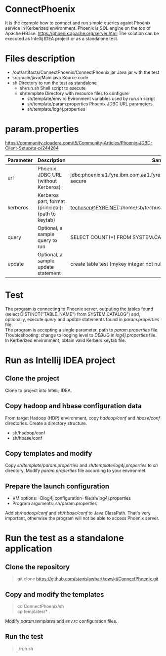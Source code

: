 # ConnectPhoenix

It is the example how to connect and run simple queries againt Phoenix service in Kerberized environment. Phoenix is SQL engine on the top of Apache HBase.
https://phoenix.apache.org/server.html<bt>
The solution can be executed as Intellij IDEA project or as a standalone test.

# Files description

* /out/artifacts/ConnectPhoenix/ConnectPhoenix.jar Java jar with the test
* src/main/java/Main.java Source code
* sh Directory to run the test as standalone
  * sh/run.sh Shell script to execute
  * sh/template Directory with resource files to configure
    * sh/template/emv.rc Evironment variables used by run.sh script
    * sh/template/param.properties Phoenix JDBC URL parameters
    * sh/template/log4j.properties 
    
# param.properties
https://community.cloudera.com/t5/Community-Articles/Phoenix-JDBC-Client-Setup/ta-p/244284

Parameter | Description | Sample value
------------ | ------------- | -------
url | Phoenix JDBC URL (without Kerberos) | jdbc:phoenix:a1.fyre.ibm.com,aa1.fyre.ibm.com,hurds1.fyre.ibm.com:2181:/hbase-secure
kerberos | Kerberos part, format (principal):(path to keytab) | techuser@FYRE.NET:/home/sb/techuser.keytab
query | Optional, a sample query to run | SELECT COUNT(\*) FROM SYSTEM.CATALOG
update | Optional, a sample update statement | create table test (mykey integer not null primary key, mycolumn varchar)

# Test
The program is connecting to Phoenix server, outputing the tables found (select DISTINCT(\"TABLE_NAME\") from SYSTEM.CATALOG") and, optionally, execute *query* and *update* statements found in *param.properties* file.<br>
The program is accepting a single parameter, path to *param.properties* file.<br>
Troubleshooting: change to looging level to *DEBUG* in *log4j.properties* file.<br>
In Kerberized environment, obtain valid Kerbers keytab file.

# Run as Intellij IDEA project
## Clone the project
Clone to project into Intellij IDEA.
## Copy hadoop and hbase configuration data
From target Hadoop (HDP) environment, copy *hadoop/conf* and *hbase/conf* directories. Create a directory structure.
* sh/hadoop/conf
* sh/hbase/conf
## Copy templates and modify
Copy *sh/template/param.properties* and *sh/template/log4j.properties* to *sh* directory. Modify *param.properties* file according to your environmet.
## Prepare the launch configuration
* VM options: -Dlog4j.configuration=file:sh/log4j.properties 
* Program arguments: sh/param.properties

Add *sh/hadoop/conf* and *sh/hbase/conf* to Java ClassPath. That's very important, otherwise the program will not be able to access Phoenix server.

# Run the test as a standalone application
## Clone the repository
> git clone https://github.com/stanislawbartkowski/ConnectPhoenix.git
## Copy and modify the templates
> cd ConnectPhoenix/sh<br>
> cp templates/* .<br>

Modify *param.templates* and *env.rc* configuration files.

## Run the test
> ./run.sh
